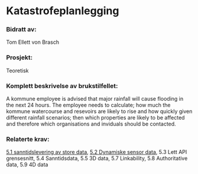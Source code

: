 # Katastrofeplanlegging
### Bidratt av: 
Tom Ellett von Brasch
### Prosjekt: 
Teoretisk
### Komplett beskrivelse av brukstilfellet: 
A kommune employee is advised that major rainfall will cause flooding in the next 24 hours. The employee needs to calculate; how much the kommune watercourse and resevoirs are likely to rise and how quickly given different rainfall scenarios; then which properties are likely to be affected and therefore which organisations and inviduals should be contacted.
### Relaterte krav:  
[5.1 sanntidslevering av store data](#-krav), [5.2 Dynamiske sensor data](#-5.2-Dynamiske-sensor-data), 5.3 Lett API grensesnitt, 5.4 Sanntidsdata, 5.5 3D data, 5.7 Linkability, 5.8 Authoritative data, 5.9 4D data
